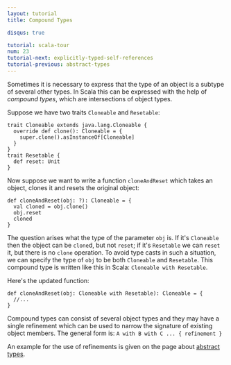```yaml
---
layout: tutorial
title: Compound Types

disqus: true

tutorial: scala-tour
num: 23
tutorial-next: explicitly-typed-self-references
tutorial-previous: abstract-types
---
```


Sometimes it is necessary to express that the type of an object is a subtype of several other types. In Scala this can be expressed with the help of *compound types*, which are intersections of object types.

Suppose we have two traits `Cloneable` and `Resetable`:

```tut
trait Cloneable extends java.lang.Cloneable {
  override def clone(): Cloneable = { 
    super.clone().asInstanceOf[Cloneable]
  }
}
trait Resetable {
  def reset: Unit
}
```

Now suppose we want to write a function `cloneAndReset` which takes an object, clones it and resets the original object:

```
def cloneAndReset(obj: ?): Cloneable = {
  val cloned = obj.clone()
  obj.reset
  cloned
}
```

The question arises what the type of the parameter `obj` is. If it's `Cloneable` then the object can be `clone`d, but not `reset`; if it's `Resetable` we can `reset` it, but there is no `clone` operation. To avoid type casts in such a situation, we can specify the type of `obj` to be both `Cloneable` and `Resetable`. This compound type is written like this in Scala: `Cloneable with Resetable`.

Here's the updated function:

```
def cloneAndReset(obj: Cloneable with Resetable): Cloneable = {
  //...
}
```

Compound types can consist of several object types and they may have a single refinement which can be used to narrow the signature of existing object members.
The general form is: `A with B with C ... { refinement }`

An example for the use of refinements is given on the page about [abstract types](abstract-types.html). 
